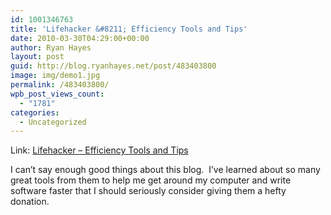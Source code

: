 ```yaml
---
id: 1001346763
title: 'Lifehacker &#8211; Efficiency Tools and Tips'
date: 2010-03-30T04:29:00+00:00
author: Ryan Hayes
layout: post
guid: http://blog.ryanhayes.net/post/483403800
image: img/demo1.jpg
permalink: /483403800/
wpb_post_views_count:
  - "1781"
categories:
  - Uncategorized
---
```

Link: [Lifehacker &#8211; Efficiency Tools and Tips](http://www.lifehacker.com)

I can&#8217;t say enough good things about this blog.  I&#8217;ve learned about so many great tools from them to help me get around my computer and write software faster that I should seriously consider giving them a hefty donation.